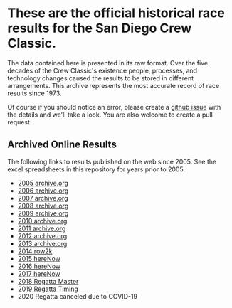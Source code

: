 # These are the official historical race results for the San Diego Crew Classic.

The data contained here is presented in its raw format. Over the five
decades of the Crew Classic's existence people, processes, and
technology changes caused the results to be stored in different
arrangements. This archive represents the most accurate record of race
results since 1973. 

Of course if you should notice an error, please create a [github
issue](https://github.com/crewclassic/results/issues) with the details
and we'll take a look. You are also welcome to create a pull request.


## Archived Online Results

The following links to results published on the web since 2005. See
the excel spreadsheets in this repository for years prior to 2005.

* [2005 archive.org](https://web.archive.org/web/20130526084505/http://crewclassic.org/results/2005.html)
* [2006 archive.org](https://web.archive.org/web/20130526103425/http://crewclassic.org/results/2006.html)
* [2007 archive.org](https://web.archive.org/web/20130526101456/http://crewclassic.org/results/2007.html)
* [2008 archive.org](https://web.archive.org/web/20130525214045/http://crewclassic.org/results/2008.html)
* [2009 archive.org](https://web.archive.org/web/20130428222123/http://crewclassic.org/results/2009.html)
* [2010 archive.org](https://web.archive.org/web/20130429004729/http://crewclassic.org/results/2010.html)
* [2011 archive.org](https://web.archive.org/web/20130428213140/http://crewclassic.org/results/2011.html)
* [2012 archive.org](https://web.archive.org/web/20130428140754/http://crewclassic.org/results/2012.html)
* [2013 archive.org](https://web.archive.org/web/20130409104546/http://crewclassic.com/2013.html)
* [2014 row2k](https://www.row2k.com/results/resultspage.cfm?UID=7607633&cat=6)
* [2015 hereNow](https://www.herenow.com/results/#/races/20127/results)
* [2016 hereNow](https://www.herenow.com/results/#/races/20203/results)
* [2017 hereNow](https://www.herenow.com/results/#/races/20127/results)
* [2018 Regatta Master](https://www.regattacentral.com/regatta/results2/?job_id=5379&org_id=0)
* [2019 Regatta Timing](http://preview.regattatiming.com/backoffice/webpages/raceResults.jsp?raceId=494)
* 2020 Regatta canceled due to COVID-19
